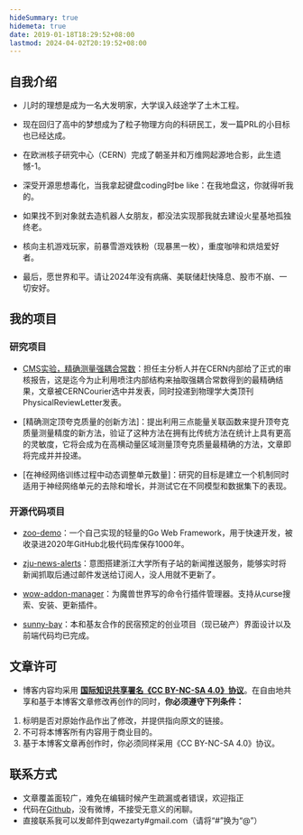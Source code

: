 ```yaml
---
hideSummary: true
hidemeta: true
date: 2019-01-18T18:29:52+08:00
lastmod: 2024-04-02T20:19:52+08:00
---
```


## 自我介绍

* 儿时的理想是成为一名大发明家，大学误入歧途学了土木工程。

* 现在回归了高中的梦想成为了粒子物理方向的科研民工，发一篇PRL的小目标也已经达成。

* 在欧洲核子研究中心（CERN）完成了朝圣并和万维网起源地合影，此生遗憾-1。

* 深受开源思想毒化，当我拿起键盘coding时be like：在我地盘这，你就得听我的。

* 如果找不到对象就去造机器人女朋友，都没法实现那我就去建设火星基地孤独终老。

* 核向主机游戏玩家，前暴雪游戏铁粉（现暴黑一枚），重度咖啡和烘焙爱好者。

* 最后，愿世界和平。请让2024年没有病痛、美联储赶快降息、股市不崩、一切安好。

## 我的项目

### 研究项目

* [CMS实验，精确测量强耦合常数](https://arxiv.org/pdf/2402.13864.pdf)：担任主分析人并在CERN内部给了正式的审核报告，这是迄今为止利用喷注内部结构来抽取强耦合常数得到的最精确结果，文章被CERNCourier选中并发表，同时投递到物理学大类顶刊PhysicalReviewLetter发表。

* [精确测定顶夸克质量的创新方法]：提出利用三点能量关联函数来提升顶夸克质量测量精度的新方法，验证了这种方法在拥有比传统方法在统计上具有更高的灵敏度，它将会成为在高横动量区域测量顶夸克质量最精确的方法，文章即将完成并并投递。

* [在神经网络训练过程中动态调整单元数量]：研究的目标是建立一个机制同时适用于神经网络单元的去除和增长，并测试它在不同模型和数据集下的表现。

### 开源代码项目

* [zoo-demo](https://github.com/qwezarty/zoo-demo)：一个自己实现的轻量的Go Web Framework，用于快速开发，被收录进2020年GitHub北极代码库保存1000年。

* [zju-news-alerts](https://github.com/qwezarty/zju-news-alerts)：意图搭建浙江大学所有子站的新闻推送服务，能够实时将新闻抓取后通过邮件发送给订阅人，没人用就不更新了。

* [wow-addon-manager](https://github.com/qwezarty/wow-addon-manager)：为魔兽世界写的命令行插件管理器。支持从curse搜索、安装、更新插件。

* [sunny-bay](https://github.com/qwezarty/sunny-bay)：本和基友合作的民宿预定的创业项目（现已破产）界面设计以及前端代码均已完成。

## 文章许可

* 博客内容均采用 **[国际知识共享署名《CC BY-NC-SA 4.0》协议](https://creativecommons.org/licenses/by-nc-sa/4.0/deed.en)**。在自由地共享和基于本博客文章修改再创作的同时，**你必须遵守下列条件：**

1. 标明是否对原始作品作出了修改，并提供指向原文的链接。
2. 不可将本博客所有内容用于商业目的。
3. 基于本博客文章再创作时，你必须同样采用《CC BY-NC-SA 4.0》协议。

## 联系方式

* 文章覆盖面较广，难免在编辑时候产生疏漏或者错误，欢迎指正
* 代码在[Github](https://github.com/qwezarty)，没有微博，不接受无意义的闲聊。
* 直接联系我可以发邮件到qwezarty#gmail.com（请将“#”换为“@”）


